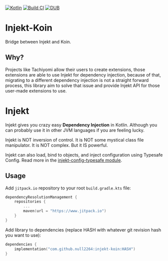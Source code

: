 [![Kotlin](https://img.shields.io/badge/kotlin-2.0.20-blue.svg)](http://kotlinlang.org)
[![Build CI](https://github.com/null2264/injekt-koin/actions/workflows/build.yml/badge.svg)](https://github.com/null2264/injekt-koin/actions/workflows/build.yml)
[![DUB](https://img.shields.io/dub/l/vibe-d.svg)](https://github.com/kohesive/injekt/blob/master/LICENSE)

# Injekt-Koin

Bridge between Injekt and Koin.

## Why?

Projects like Tachiyomi allow their users to create extensions, those extensions are able to use Injekt for dependency
injection, because of that, migrating to a different dependency injection is not a straight forward process, this
library aim to solve that issue and provide Injekt API for those user-made extensions to use.

# Injekt

Injekt gives you crazy easy **Dependency Injection** in Kotlin.  Although you can probably use it in other JVM languages if you are feeling lucky.

Injekt is NOT inversion of control.  It is NOT some mystical class file manipulator.  It is NOT complex.  But it IS powerful.

Injekt can also load, bind to objects, and inject configuration using Typesafe Config.  Read more in the [injekt-config-typesafe module](https://github.com/kohesive/klutter/tree/master/config-typesafe).

## Usage

Add `jitpack.io` repository to your root `build.gradle.kts` file:

```kotlin
dependencyResolutionManagement {
    repositories {
        ...
        maven(url = "https://www.jitpack.io")
    }
}
```

Add library to dependencies (replace HASH with whatever git revision hash you want to use):

```kotlin
dependencies {
    implementation("com.github.null2264:injekt-koin:HASH")
}
```
